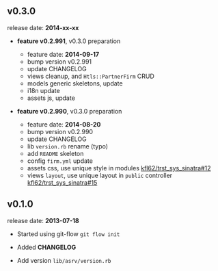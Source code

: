 ## v0.3.0

release date: **2014-xx-xx**


* **feature v0.2.991**, v0.3.0 preparation
   - feature date: **2014-09-17**
   - bump version v0.2.991
   - update CHANGELOG
   - views cleanup, and `Htls::PartnerFirm` CRUD
   - models generic skeletons, update
   - i18n update
   - assets js, update


* **feature v0.2.990**, v0.3.0 preparation
   - feature date: **2014-08-20**
   - bump version v0.2.990
   - update CHANGELOG
   - lib `version.rb` rename (typo)
   - add `README` skeleton
   - config `firm.yml` update
   - assets css,  use unique style in modules [kfl62/trst_sys_sinatra#12][trst_main#12]
   - views `layout`, use unique layout in `public` controller [kfl62/trst_sys_sinatra#15][trst_main#15]


## v0.1.0

release date: **2013-07-18**

* Started using git-flow `git flow init`

* Added **CHANGELOG**

* Add version `lib/asrv/version.rb`


[trst_main#15]: https://github.com/kfl62/trst_sys_sinatra/issues/15
[trst_main#12]: https://github.com/kfl62/trst_sys_sinatra/issues/12
[#1]: https://github.com/kfl62/trst_sys_asrv/issues/1
[#2]: https://github.com/kfl62/trst_sys_asrv/issues/2
[#3]: https://github.com/kfl62/trst_sys_asrv/issues/3
[#4]: https://github.com/kfl62/trst_sys_asrv/issues/4
[#5]: https://github.com/kfl62/trst_sys_asrv/issues/5
[#6]: https://github.com/kfl62/trst_sys_asrv/issues/6
[#7]: https://github.com/kfl62/trst_sys_asrv/issues/7
[#8]: https://github.com/kfl62/trst_sys_asrv/issues/8
[#9]: https://github.com/kfl62/trst_sys_asrv/issues/9
[#10]: https://github.com/kfl62/trst_sys_asrv/issues/10
[#11]: https://github.com/kfl62/trst_sys_asrv/issues/11
[#12]: https://github.com/kfl62/trst_sys_asrv/issues/12
[#13]: https://github.com/kfl62/trst_sys_asrv/issues/13
[#14]: https://github.com/kfl62/trst_sys_asrv/issues/14
[#15]: https://github.com/kfl62/trst_sys_asrv/issues/15
[#16]: https://github.com/kfl62/trst_sys_asrv/issues/16
[#17]: https://github.com/kfl62/trst_sys_asrv/issues/17
[#18]: https://github.com/kfl62/trst_sys_asrv/issues/18
[#19]: https://github.com/kfl62/trst_sys_asrv/issues/19
[#20]: https://github.com/kfl62/trst_sys_asrv/issues/20
[#21]: https://github.com/kfl62/trst_sys_asrv/issues/21
[#22]: https://github.com/kfl62/trst_sys_asrv/issues/22
[#23]: https://github.com/kfl62/trst_sys_asrv/issues/23
[#24]: https://github.com/kfl62/trst_sys_asrv/issues/24
[#25]: https://github.com/kfl62/trst_sys_asrv/issues/25
[#26]: https://github.com/kfl62/trst_sys_asrv/issues/26
[#27]: https://github.com/kfl62/trst_sys_asrv/issues/27
[#28]: https://github.com/kfl62/trst_sys_asrv/issues/28
[#29]: https://github.com/kfl62/trst_sys_asrv/issues/29
[#30]: https://github.com/kfl62/trst_sys_asrv/issues/30
[#31]: https://github.com/kfl62/trst_sys_asrv/issues/31
[#32]: https://github.com/kfl62/trst_sys_asrv/issues/32
[#33]: https://github.com/kfl62/trst_sys_asrv/issues/33
[#34]: https://github.com/kfl62/trst_sys_asrv/issues/34
[#35]: https://github.com/kfl62/trst_sys_asrv/issues/35
[#36]: https://github.com/kfl62/trst_sys_asrv/issues/36
[#37]: https://github.com/kfl62/trst_sys_asrv/issues/37
[#38]: https://github.com/kfl62/trst_sys_asrv/issues/38
[#39]: https://github.com/kfl62/trst_sys_asrv/issues/39
[#40]: https://github.com/kfl62/trst_sys_asrv/issues/40
